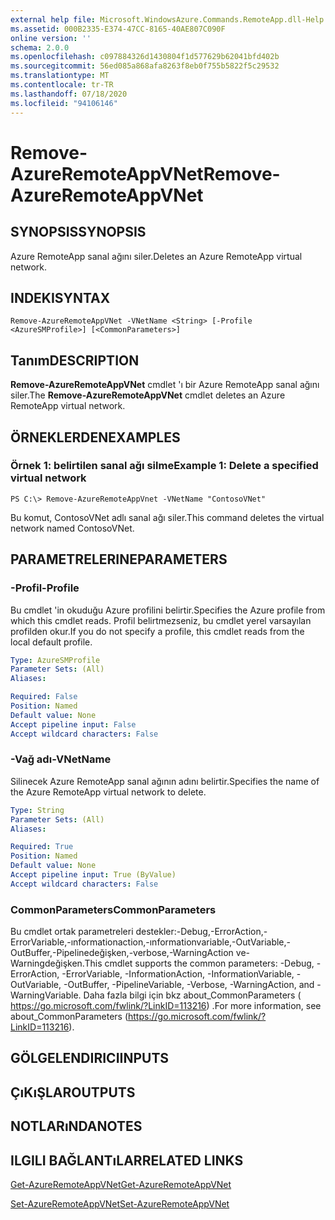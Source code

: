 ```yaml
---
external help file: Microsoft.WindowsAzure.Commands.RemoteApp.dll-Help.xml
ms.assetid: 000B2335-E374-47CC-8165-40AE807C090F
online version: ''
schema: 2.0.0
ms.openlocfilehash: c097884326d1430804f1d577629b62041bfd402b
ms.sourcegitcommit: 56ed085a868afa8263f8eb0f755b5822f5c29532
ms.translationtype: MT
ms.contentlocale: tr-TR
ms.lasthandoff: 07/18/2020
ms.locfileid: "94106146"
---
```

# <span data-ttu-id="ca262-101">Remove-AzureRemoteAppVNet</span><span class="sxs-lookup"><span data-stu-id="ca262-101">Remove-AzureRemoteAppVNet</span></span>

## <span data-ttu-id="ca262-102">SYNOPSIS</span><span class="sxs-lookup"><span data-stu-id="ca262-102">SYNOPSIS</span></span>
<span data-ttu-id="ca262-103">Azure RemoteApp sanal ağını siler.</span><span class="sxs-lookup"><span data-stu-id="ca262-103">Deletes an Azure RemoteApp virtual network.</span></span>

## <span data-ttu-id="ca262-104">INDEKI</span><span class="sxs-lookup"><span data-stu-id="ca262-104">SYNTAX</span></span>

```
Remove-AzureRemoteAppVNet -VNetName <String> [-Profile <AzureSMProfile>] [<CommonParameters>]
```

## <span data-ttu-id="ca262-105">Tanım</span><span class="sxs-lookup"><span data-stu-id="ca262-105">DESCRIPTION</span></span>
<span data-ttu-id="ca262-106">**Remove-AzureRemoteAppVNet** cmdlet 'ı bir Azure RemoteApp sanal ağını siler.</span><span class="sxs-lookup"><span data-stu-id="ca262-106">The **Remove-AzureRemoteAppVNet** cmdlet deletes an Azure RemoteApp virtual network.</span></span>

## <span data-ttu-id="ca262-107">ÖRNEKLERDEN</span><span class="sxs-lookup"><span data-stu-id="ca262-107">EXAMPLES</span></span>

### <span data-ttu-id="ca262-108">Örnek 1: belirtilen sanal ağı silme</span><span class="sxs-lookup"><span data-stu-id="ca262-108">Example 1: Delete a specified virtual network</span></span>
```
PS C:\> Remove-AzureRemoteAppVnet -VNetName "ContosoVNet"
```

<span data-ttu-id="ca262-109">Bu komut, ContosoVNet adlı sanal ağı siler.</span><span class="sxs-lookup"><span data-stu-id="ca262-109">This command deletes the virtual network named ContosoVNet.</span></span>

## <span data-ttu-id="ca262-110">PARAMETRELERINE</span><span class="sxs-lookup"><span data-stu-id="ca262-110">PARAMETERS</span></span>

### <span data-ttu-id="ca262-111">-Profil</span><span class="sxs-lookup"><span data-stu-id="ca262-111">-Profile</span></span>
<span data-ttu-id="ca262-112">Bu cmdlet 'in okuduğu Azure profilini belirtir.</span><span class="sxs-lookup"><span data-stu-id="ca262-112">Specifies the Azure profile from which this cmdlet reads.</span></span>
<span data-ttu-id="ca262-113">Profil belirtmezseniz, bu cmdlet yerel varsayılan profilden okur.</span><span class="sxs-lookup"><span data-stu-id="ca262-113">If you do not specify a profile, this cmdlet reads from the local default profile.</span></span>

```yaml
Type: AzureSMProfile
Parameter Sets: (All)
Aliases: 

Required: False
Position: Named
Default value: None
Accept pipeline input: False
Accept wildcard characters: False
```

### <span data-ttu-id="ca262-114">-Vağ adı</span><span class="sxs-lookup"><span data-stu-id="ca262-114">-VNetName</span></span>
<span data-ttu-id="ca262-115">Silinecek Azure RemoteApp sanal ağının adını belirtir.</span><span class="sxs-lookup"><span data-stu-id="ca262-115">Specifies the name of the Azure RemoteApp virtual network to delete.</span></span>

```yaml
Type: String
Parameter Sets: (All)
Aliases: 

Required: True
Position: Named
Default value: None
Accept pipeline input: True (ByValue)
Accept wildcard characters: False
```

### <span data-ttu-id="ca262-116">CommonParameters</span><span class="sxs-lookup"><span data-stu-id="ca262-116">CommonParameters</span></span>
<span data-ttu-id="ca262-117">Bu cmdlet ortak parametreleri destekler:-Debug,-ErrorAction,-ErrorVariable,-ınformationaction,-ınformationvariable,-OutVariable,-OutBuffer,-Pipelinedeğişken,-verbose,-WarningAction ve-Warningdeğişken.</span><span class="sxs-lookup"><span data-stu-id="ca262-117">This cmdlet supports the common parameters: -Debug, -ErrorAction, -ErrorVariable, -InformationAction, -InformationVariable, -OutVariable, -OutBuffer, -PipelineVariable, -Verbose, -WarningAction, and -WarningVariable.</span></span> <span data-ttu-id="ca262-118">Daha fazla bilgi için bkz about_CommonParameters ( https://go.microsoft.com/fwlink/?LinkID=113216) .</span><span class="sxs-lookup"><span data-stu-id="ca262-118">For more information, see about_CommonParameters (https://go.microsoft.com/fwlink/?LinkID=113216).</span></span>

## <span data-ttu-id="ca262-119">GÖLGELENDIRICI</span><span class="sxs-lookup"><span data-stu-id="ca262-119">INPUTS</span></span>

## <span data-ttu-id="ca262-120">ÇıKıŞLAR</span><span class="sxs-lookup"><span data-stu-id="ca262-120">OUTPUTS</span></span>

## <span data-ttu-id="ca262-121">NOTLARıNDA</span><span class="sxs-lookup"><span data-stu-id="ca262-121">NOTES</span></span>

## <span data-ttu-id="ca262-122">ILGILI BAĞLANTıLAR</span><span class="sxs-lookup"><span data-stu-id="ca262-122">RELATED LINKS</span></span>

[<span data-ttu-id="ca262-123">Get-AzureRemoteAppVNet</span><span class="sxs-lookup"><span data-stu-id="ca262-123">Get-AzureRemoteAppVNet</span></span>](./Get-AzureRemoteAppVNet.md)

[<span data-ttu-id="ca262-124">Set-AzureRemoteAppVNet</span><span class="sxs-lookup"><span data-stu-id="ca262-124">Set-AzureRemoteAppVNet</span></span>](./Set-AzureRemoteAppVNet.md)


